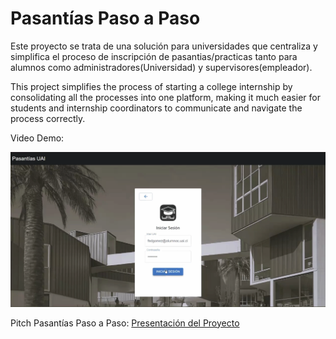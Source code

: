 # Pasantías Paso a Paso 
Este proyecto se trata de una solución para universidades que centraliza y simplifica el proceso de inscripción de pasantias/practicas
tanto para alumnos como administradores(Universidad) y supervisores(empleador). 

This project simplifies the process of starting a college internship by consolidating all the processes into one platform, making it
much easier for students and internship coordinators to communicate and navigate the process correctly.

Video Demo:

[![Video Demo](./HomePage.png)](https://youtu.be/3Do_9hY3HMU)

Pitch Pasantías Paso a Paso: [Presentación del Proyecto](./Pitch)






